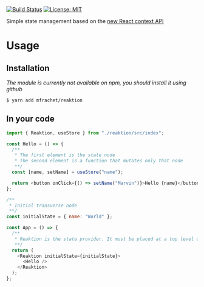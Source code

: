[![Build Status](https://travis-ci.org/mfrachet/reaktion.svg?branch=master)](https://travis-ci.org/mfrachet/reaktion)
[![License: MIT](https://img.shields.io/badge/License-MIT-yellow.svg)](https://opensource.org/licenses/MIT)

Simple state management based on the [new React context API](https://reactjs.org/docs/context.html)

# Usage

## Installation

_The module is currently not available on npm, you should install it using github_

```shell
$ yarn add mfrachet/reaktion
```

## In your code

```javascript
import { Reaktion, useStore } from "./reaktion/src/index";

const Hello = () => {
  /**
   * The first element is the state node
   * The second element is a function that mutates only that node
   **/
  const [name, setName] = useStore("name");

  return <button onClick={() => setName("Marvin")}>Hello {name}</button>;
};

/**
 * Initial transverse node
 **/
const initialState = { name: "World" };

const App = () => {
  /**
   * Reaktion is the state provider. It must be placed at a top level of your app
   **/
  return (
    <Reaktion initialState={initialState}>
      <Hello />
    </Reaktion>
  );
};
```
